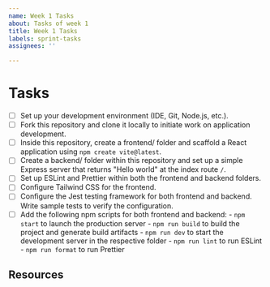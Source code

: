 ```yaml
---
name: Week 1 Tasks
about: Tasks of week 1
title: Week 1 Tasks
labels: sprint-tasks
assignees: ''

---
```


# Tasks

- [ ] Set up your development environment (IDE, Git, Node.js, etc.).
- [ ] Fork this repository and clone it locally to initiate work on application development.
- [ ] Inside this repository, create a frontend/ folder and scaffold a React application using `npm create vite@latest`.
- [ ] Create a backend/ folder within this repository and set up a simple Express server that returns "Hello world" at the index route `/`.
- [ ] Set up ESLint and Prettier within both the frontend and backend folders.
- [ ] Configure Tailwind CSS for the frontend.
- [ ] Configure the Jest testing framework for both frontend and backend. Write sample tests to verify the configuration.
- [ ] Add the following npm scripts for both frontend and backend:
      - `npm start` to launch the production server
      - `npm run build` to build the project and generate build artifacts
      - `npm run dev` to start the development server in the respective folder
      - `npm run lint` to run ESLint
      - `npm run format` to run Prettier

## Resources

